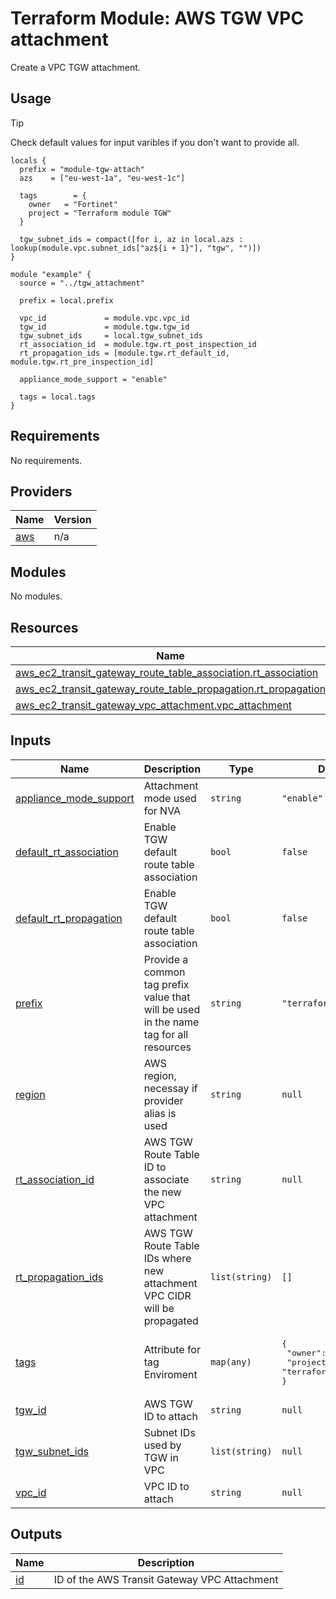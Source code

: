 # Terraform Module: AWS TGW VPC attachment

Create a VPC TGW attachment.

## Usage

> [!TIP]
> Check default values for input varibles if you don't want to provide all.

```hcl
locals {
  prefix = "module-tgw-attach"
  azs    = ["eu-west-1a", "eu-west-1c"]

  tags        = {
    owner   = "Fortinet"
    project = "Terraform module TGW"
  }
  
  tgw_subnet_ids = compact([for i, az in local.azs : lookup(module.vpc.subnet_ids["az${i + 1}"], "tgw", "")])
}

module "example" {
  source = "../tgw_attachment"

  prefix = local.prefix

  vpc_id             = module.vpc.vpc_id
  tgw_id             = module.tgw.tgw_id
  tgw_subnet_ids     = local.tgw_subnet_ids
  rt_association_id  = module.tgw.rt_post_inspection_id
  rt_propagation_ids = [module.tgw.rt_default_id, module.tgw.rt_pre_inspection_id]

  appliance_mode_support = "enable"

  tags = local.tags
}
```
<!-- BEGIN_TF_DOCS -->
## Requirements

No requirements.

## Providers

| Name | Version |
|------|---------|
| <a name="provider_aws"></a> [aws](#provider\_aws) | n/a |

## Modules

No modules.

## Resources

| Name | Type |
|------|------|
| [aws_ec2_transit_gateway_route_table_association.rt_association](https://registry.terraform.io/providers/hashicorp/aws/latest/docs/resources/ec2_transit_gateway_route_table_association) | resource |
| [aws_ec2_transit_gateway_route_table_propagation.rt_propagation](https://registry.terraform.io/providers/hashicorp/aws/latest/docs/resources/ec2_transit_gateway_route_table_propagation) | resource |
| [aws_ec2_transit_gateway_vpc_attachment.vpc_attachment](https://registry.terraform.io/providers/hashicorp/aws/latest/docs/resources/ec2_transit_gateway_vpc_attachment) | resource |

## Inputs

| Name | Description | Type | Default | Required |
|------|-------------|------|---------|:--------:|
| <a name="input_appliance_mode_support"></a> [appliance\_mode\_support](#input\_appliance\_mode\_support) | Attachment mode used for NVA | `string` | `"enable"` | no |
| <a name="input_default_rt_association"></a> [default\_rt\_association](#input\_default\_rt\_association) | Enable TGW default route table association | `bool` | `false` | no |
| <a name="input_default_rt_propagation"></a> [default\_rt\_propagation](#input\_default\_rt\_propagation) | Enable TGW default route table association | `bool` | `false` | no |
| <a name="input_prefix"></a> [prefix](#input\_prefix) | Provide a common tag prefix value that will be used in the name tag for all resources | `string` | `"terraform"` | no |
| <a name="input_region"></a> [region](#input\_region) | AWS region, necessay if provider alias is used | `string` | `null` | no |
| <a name="input_rt_association_id"></a> [rt\_association\_id](#input\_rt\_association\_id) | AWS TGW Route Table ID to associate the new VPC attachment | `string` | `null` | no |
| <a name="input_rt_propagation_ids"></a> [rt\_propagation\_ids](#input\_rt\_propagation\_ids) | AWS TGW Route Table IDs where new attachment VPC CIDR will be propagated | `list(string)` | `[]` | no |
| <a name="input_tags"></a> [tags](#input\_tags) | Attribute for tag Enviroment | `map(any)` | <pre>{<br>  "owner": "terraform",<br>  "project": "terraform-deploy"<br>}</pre> | no |
| <a name="input_tgw_id"></a> [tgw\_id](#input\_tgw\_id) | AWS TGW ID to attach | `string` | `null` | no |
| <a name="input_tgw_subnet_ids"></a> [tgw\_subnet\_ids](#input\_tgw\_subnet\_ids) | Subnet IDs used by TGW in VPC | `list(string)` | `null` | no |
| <a name="input_vpc_id"></a> [vpc\_id](#input\_vpc\_id) | VPC ID to attach | `string` | `null` | no |

## Outputs

| Name | Description |
|------|-------------|
| <a name="output_id"></a> [id](#output\_id) | ID of the AWS Transit Gateway VPC Attachment |
<!-- END_TF_DOCS -->